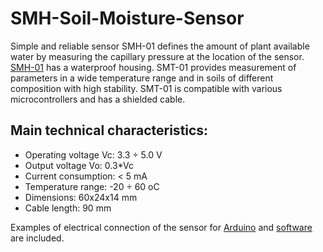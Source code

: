 # SMH-Soil-Moisture-Sensor

Simple and reliable sensor SMH-01 defines the amount of plant available water by measuring the capillary pressure at the location of the sensor.
[SMH-01](https://github.com/greensensors/SMH-Soil-Moisture-Sensor/blob/main/SMH-01.png) has a waterproof housing. 
SMT-01 provides measurement of parameters in a wide temperature range and in soils of different composition with high stability. 
SMT-01 is compatible with various microcontrollers and has a shielded cable.

## Main technical characteristics:
- Operating voltage Vc:      3.3  ÷ 5.0 V
- Output voltage Vo:         0.3*Vc
- Current consumption:       < 5 mA
- Temperature range:         -20 ÷ 60 oС
- Dimensions:                60x24x14 mm
- Cable length:              90 mm

Examples of electrical connection of the sensor for [Arduino](https://github.com/greensensors/SMH-Soil-Moisture-Sensor/blob/main/SMT-Arduino.png) 
and [software](https://github.com/greensensors/SMH-Soil-Moisture-Sensor/blob/main/SMH_Arduino_example.ino) are included.
